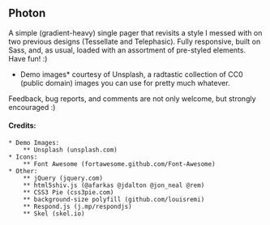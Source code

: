 
## Photon

A simple (gradient-heavy) single pager that revisits a style I messed with on two
previous designs (Tessellate and Telephasic). Fully responsive, built on Sass,
and, as usual, loaded with an assortment of pre-styled elements. Have fun! :)

* Demo images* courtesy of Unsplash, a radtastic collection of CC0 (public domain) images
you can use for pretty much whatever.

Feedback, bug reports, and comments are not only welcome, but strongly encouraged :)


#### Credits:

	* Demo Images:
		** Unsplash (unsplash.com)
	* Icons:
		** Font Awesome (fortawesome.github.com/Font-Awesome)
	* Other:
		** jQuery (jquery.com)
		** html5shiv.js (@afarkas @jdalton @jon_neal @rem)
		** CSS3 Pie (css3pie.com)
		** background-size polyfill (github.com/louisremi)
		** Respond.js (j.mp/respondjs)
		** Skel (skel.io)
